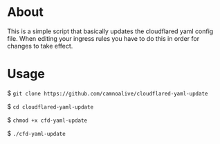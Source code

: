 # About

This is a simple script that basically updates the cloudflared yaml config file.
When editing your ingress rules you have to do this in order for changes to take effect.

# Usage

$ `git clone https://github.com/camnoalive/cloudflared-yaml-update`

$ `cd cloudflared-yaml-update`

$ `chmod +x cfd-yaml-update`

$ `./cfd-yaml-update`
